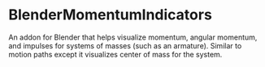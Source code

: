 # BlenderMomentumIndicators
An addon for Blender that helps visualize momentum, angular momentum, and impulses for systems of masses (such as an armature). Similar to motion paths except it visualizes center of mass for the system.
